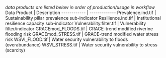 *data products are listed below in order of production/usage in workflow*
Data Product | Description
------------ | -------------
Prevalence.ind.tif | Sustainability pillar prevalence sub-indicator
Resilience.ind.tif | Institutional resilience capacity sub-indicator
Vulnerability.filter.tif | Vulnerability filter/indicator
GRACEmod_FLOODS.tif	 | GRACE-trend modified riverine flooding risk
GRACEmod_STRESS.tif | GRACE-trend modified water stress risk
WSVI_FLOOD.tif | Water security vulnerability to floods (overabundance)
WSVI_STRESS.tif | Water security vulnerability to stress (scarcity)


